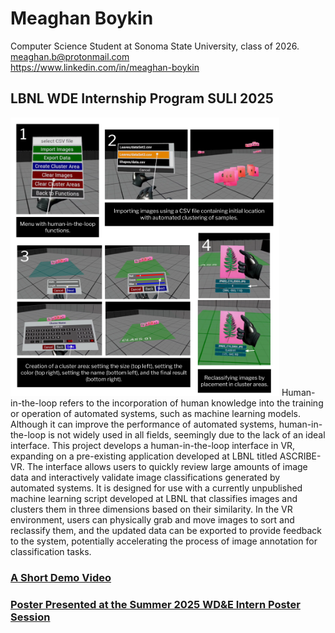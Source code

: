 # Meaghan Boykin 
Computer Science Student at Sonoma State University, class of 2026.<br />
meaghan.b@protonmail.com<br />
https://www.linkedin.com/in/meaghan-boykin


## LBNL WDE Internship Program SULI 2025
<img src="https://github.com/dani-lbnl/IDEAL_summer2025/blob/main/Meaghan/Poster%20Results%20Section.png" width="430">
Human-in-the-loop refers to the incorporation of human knowledge into the training or operation of automated systems, such as machine learning models. Although it can improve the performance of automated systems, human-in-the-loop is not widely used in all fields, seemingly due to the lack of an ideal interface. This project develops a human-in-the-loop interface in VR, expanding on a pre-existing application developed at LBNL titled ASCRIBE-VR. The interface allows users to quickly review large amounts of image data and interactively validate image classifications generated by automated systems. It is designed for use with a currently unpublished machine learning script developed at LBNL that classifies images and clusters them in three dimensions based on their similarity. In the VR environment, users can physically grab and move images to sort and reclassify them, and the updated data can be exported to provide feedback to the system, potentially accelerating the process of image annotation for classification tasks.

### [A Short Demo Video](https://www.youtube.com/watch?v=mTsv3xk5zds)
### [Poster Presented at the Summer 2025 WD&E Intern Poster Session](https://github.com/dani-lbnl/IDEAL_summer2025/blob/main/Meaghan/SULI%20Summer%202025%20Poster.pdf)


